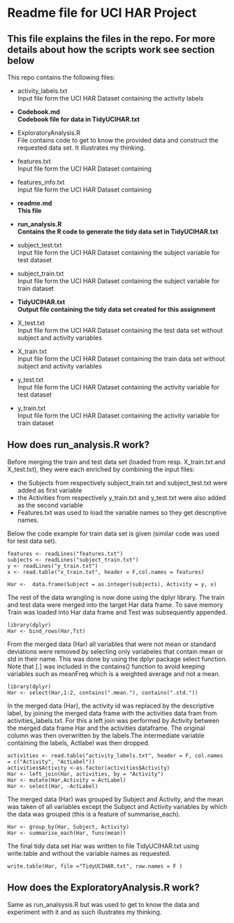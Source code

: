 # Readme file for UCI HAR Project

## This file explains the files in the repo. For more details about how the scripts work see section below

This repo contains the following files:  


- activity_labels.txt  
  Input file form the UCI HAR Dataset containing the activity labels  

-	**Codebook.md  
  Codebook file for data in TidyUCIHAR.txt** 

-	ExploratoryAnalysis.R  
  File contains code to get to know the provided data and construct the requested data set. It illustrates my thinking.

-	features.txt  
  Input file form the UCI HAR Dataset containing

-	features_info.txt  
  Input file form the UCI HAR Dataset containing
  
- **readme.md  
  This file**

- **run_analysis.R  
  Contains the R code to generate the tidy data set in TidyUCIHAR.txt** 
  
- subject_test.txt  
  Input file form the UCI HAR Dataset containing the subject variable for test dataset

-	subject_train.txt  
  Input file form the UCI HAR Dataset containing the subject variable for train dataset

- **TidyUCIHAR.txt  
  Output file containing the tidy data set created for this assignment**

- X_test.txt  
  Input file form the UCI HAR Dataset containing the test data set without subject and activity variables

- X_train.txt  
  Input file form the UCI HAR Dataset containing the train data set without subject and activity variables

- y_test.txt  
  Input file form the UCI HAR Dataset containing the activity variable for test dataset

- y_train.txt  
  Input file form the UCI HAR Dataset containing the activity variable for train dataset

## How does run_analysis.R work?

Before merging the train and test data set (loaded from resp. X_train.txt and X_test.txt), they were each enriched by combining the input files:  
- the Subjects from respectively subject_train.txt and subject_test.txt were added as first variable  
- the Activities from respectively y_train.txt and y_test.txt were also added as the second variable   
- Features.txt was used to load the variable names so they get descriptive names. 

Below the code example for train data set is given (similar code was used for test data set). 
  
```
features <- readLines("features.txt")
subjects <- readLines("subject_train.txt")
y <- readLines("y_train.txt")
x <- read.table("x_train.txt", header = F,col.names = features)

Har <-  data.frame(Subject = as.integer(subjects), Activity = y, x)
```
The rest of the data wrangling is now done using the dplyr library. The train and test data were merged into the target Har data frame. To save memory Train was loaded into Har data frame and Test was subsequently appended.  
  
```
library(dplyr)
Har <- bind_rows(Har,Tst)
```  
From the merged data (Har) all variables that were not mean or standard deviations were removed by selecting only variabeles that contain mean or std in their name. This was done by using the dplyr package select function. Note that [.] was included in the contains() function to avoid keeping variables such as meanFreq which is a weighted average and not a mean.  
```
library(dplyr)
Har <- select(Har,1:2, contains(".mean."), contains(".std."))
```  
In the merged data (Har), the activity id was replaced by the descriptive label, by joining the merged data frame with the activities data fram from activities_labels.txt. For this a left join was performed by Activity between the merged data frame Har and the activities dataframe. The original column was then overwritten by the labels.The intermediate variable containing the labels, Actlabel was then dropped.  
```
activities <- read.table("activity_labels.txt", header = F, col.names = c("Activity", "ActLabel"))
activities$Activity <-as.factor(activities$Activity)
Har <- left_join(Har, activities, by = "Activity")
Har <- mutate(Har,Activity = ActLabel)
Har <- select(Har, -ActLabel)
```  
The merged data (Har) was grouped by Subject and Activity, and the mean was taken of all variables except the Subject and Activity variables by which the data was grouped (this is a feature of summarise_each). 

```  
Har <- group_by(Har, Subject, Activity)
Har <- summarise_each(Har, funs(mean))
```  
The final tidy data set Har was written to file TidyUCIHAR.txt using write.table and without the variable names as requested.
```  
write.table(Har, file ="TidyUCIHAR.txt", row.names = F )
```  


## How does the ExploratoryAnalysis.R work?

Same as run_analsysis.R but was used to get to know the data and experiment with it and as such illustrates my thinking.